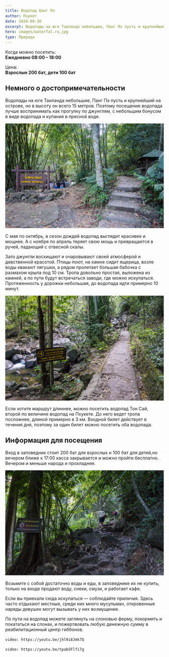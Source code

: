 ```yaml
---
title: Водопад Банг Пэ
author: Пхукет
date: 2020-09-30
excerpt: Водопады на юге Таиланда небольшие, Панг Пэ пусть и крупнейший на острове, но в высоту он всего 15 метров. 
hero: images/waterfal.ru.jpg
type: Природа
---
```

Когда можно посетить:  
**Ежедневно 08:00 – 18:00**

Цена:  
**Взрослые 200 бат, дети 100 бат**

## Немного о достопримечательности
Водопады на юге Таиланда небольшие, Панг Пэ пусть и крупнейший на острове, но в высоту он всего 15 метров. Поэтому посещение водопада лучше воспринимать как прогулку по джунглям, с небольшим бонусом в виде водопада и купания в пресной воде.

![Водопад Банг Пэ Bang Pe waterfall](images/life-trip.ru1.jpg "Источник life-trip.ru")

С мая по октябрь, в сезон дождей водопад выглядит красивее и мощнее. А с ноября по апрель теряет свою мощь и превращается в ручей, падающий с отвесной скалы.

Зато джунгли восхищают и очаровывают своей атмосферой и девственной красотой. Птицы поют, на камне сидит ящерица, возле воды квакают лягушки, а рядом пролетает большая бабочка с размахом крыла под 10 см. Тропа довольно простая, выложена из камней, а по пути будут встречаться заводи, где можно искупаться. Протяженность у дорожки небольшая, до водопада идти примерно 10 минут.

![Водопад Банг Пэ Bang Pe waterfall](images/life-trip.ru2.jpg "Источник life-trip.ru")

Если хотите маршрут длиннее, можно посетить водопад Тон Сай, второй по величине водопад на Пхукете. До него ведет тропа посложнее, длиной примерно в 3 км. Входной билет действует в течения дня, поэтому за один билет можно посетить оба водопада.
 
## Информация для посещения
Вход в заповедник стоит 200 бат для взрослых и 100 бат для детей,но вечером ближе к 17:00 касса закрывается и можно пройти бесплатно. Вечером и меньше народа и прохладнее.

![Водопад Банг Пэ Bang Pe waterfall](images/life-trip.ru.jpg "Источник life-trip.ru")

Возьмите с собой достаточно воды и еды, в заповеднике их не купить, только на входе продают воду, снеки, смузи, и работает кафе.

Если вы приехали сюда искупаться — соблюдайте приличия. Здесь часто отдыхают местные, среди них много мусульман, откровенные наряды девушек могут вызывать у них возмущение.

По пути на водопад можете заглянуть на слоновью ферму, покормить и покататься на слонах, и пожертвовать любую денежную сумму в реабилитационный центр гиббонов.

 
`video: https://youtu.be/jhl9i8Jmk7Q`

`video: https://youtu.be/tpabSFlfi7g`